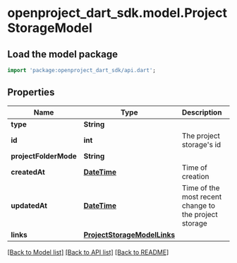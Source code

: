 # openproject_dart_sdk.model.ProjectStorageModel

## Load the model package
```dart
import 'package:openproject_dart_sdk/api.dart';
```

## Properties
Name | Type | Description | Notes
------------ | ------------- | ------------- | -------------
**type** | **String** |  | 
**id** | **int** | The project storage's id | 
**projectFolderMode** | **String** |  | 
**createdAt** | [**DateTime**](DateTime.md) | Time of creation | 
**updatedAt** | [**DateTime**](DateTime.md) | Time of the most recent change to the project storage | 
**links** | [**ProjectStorageModelLinks**](ProjectStorageModelLinks.md) |  | [optional] 

[[Back to Model list]](../README.md#documentation-for-models) [[Back to API list]](../README.md#documentation-for-api-endpoints) [[Back to README]](../README.md)


